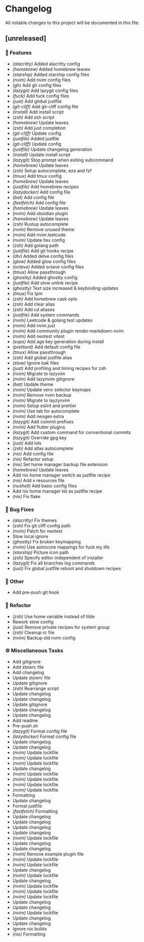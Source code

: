 # Changelog

All notable changes to this project will be documented in this file.

## [unreleased]

### 🚀 Features

- *(alacritty)* Added alacritty config
- *(homebrew)* Added homebrew leaves
- *(starship)* Added starship config files
- *(nvim)* Add nvim config files
- *(gh)* Add gh config files
- *(lazygit)* Add lazygit config files
- *(fuck)* Add fuck config files
- *(just)* Add global justfile
- *(git-cliff)* Add git-cliff config file
- *(install)* Add install script
- *(zsh)* Add zsh script
- *(homebrew)* Update leaves
- *(zsh)* Add just completion
- *(git-cliff)* Update config
- *(justfile)* Added justfile
- *(git-cliff)* Update config
- *(justfile)* Update changelog generation
- *(install)* Update install script
- *(lazygit)* Stop prompt when exiting subcommand
- *(homebrew)* Update leaves
- *(zsh)* Setup autocomplete, eza and fzf
- *(tmux)* Add tmux config
- *(homebrew)* Update leaves
- *(justfile)* Add homebrew recipes
- *(lazydocker)* Add config file
- *(bat)* Add config file
- *(fastfetch)* Add config file
- *(homebrew)* Update leaves
- *(nvim)* Add obsidian plugin
- *(homebrew)* Update leaves
- *(zsh)* Rustup autocomplete
- *(nvim)* Remove unused theme
- *(nvim)* Add nvim.leetcode
- *(nvim)* Update ltex config
- *(zsh)* Add golang path
- *(justfile)* Add git hooks recipe
- *(dlv)* Added delve config files
- *(glow)* Added glow config files
- *(octave)* Added octave config files
- *(tmux)* Allow passthrough
- *(ghostty)* Added ghostty config
- *(justfile)* Add stow unlink recipe
- *(ghostty)* Text size increased & keybinding updates
- *(tmux)* Fix tpm
- *(zsh)* Add homebrew cask opts
- *(zsh)* Add clear alias
- *(zsh)* Add cd aliases
- *(justfile)* Add system commands
- *(nvim)* Leetcode & golang test updates
- *(nvim)* Add nvim.just
- *(nvim)* Add community plugin render-markdown-nvim
- *(nvim)* Add neotest vitest
- *(sops)* Add age key generation during install
- *(prettierd)* Add default config file
- *(tmux)* Allow passthrough
- *(zsh)* Add global justfile alias
- *(stow)* Ignore bak files
- *(just)* Add profiling and timing recipes for zsh
- *(nvim)* Migrate to lazyvim
- *(nvim)* Add lazynvim gitignore
- *(bat)* Update theme
- *(nvim)* Update venv selector keymaps
- *(nvim)* Remove nvim backup
- *(nvim)* Migrate to layzynvim
- *(nvim)* Setup eslint and prettier
- *(nvim)* Use tab for autocomplete
- *(nvim)* Add neogen extra
- *(lazygit)* Add commit prefixes
- *(nvim)* Add flutter plugins
- *(lazygit)* Add custom command for conventional commits
- *(lazygit)* Override gpg key
- *(just)* Add lols
- *(zsh)* Add atlas autocomplete
- *(nix)* Add config file
- *(nix)* Refactor setup
- *(nix)* Set home manager backup file extension
- *(homebrew)* Update leaves
- Add nix home manager switch as justfile recipe
- *(nix)* Add x resources file
- *(nushell)* Add basic config files
- Add nix home manager tet as justfile recipe
- *(nix)* Fix flake

### 🐛 Bug Fixes

- *(alacritty)* Fix themes
- *(zsh)* Fix git cliff config path
- *(nvim)* Patch for neotest
- Stow local ignore
- *(ghostty)* Fix broken keymapping
- *(nvim)* Use astrocore mappings for fuck my life
- *(starship)* Picture icon path
- *(zsh)* Specify editor independent of installer
- *(lazygit)* Fix all branches log commands
- *(just)* Fix global justfile reboot and shutdown recipes

### 💼 Other

- Add pre-push git hook

### 🚜 Refactor

- *(zsh)* Use home variable instead of tilde
- Rework stow config
- *(just)* Remove private recipes for system group
- *(zsh)* Cleanup rc file
- *(nvim)* Backup old nvim config

### ⚙️ Miscellaneous Tasks

- Add gitignore
- Add stowrc file
- Add changelog
- Update stowrc file
- Update gitignore
- *(zsh)* Rearrange script
- Update changelog
- Update changelog
- Update gitignore
- Update changelog
- Update changelog
- Add readme
- Pre-push.sh
- *(lazygit)* Format config file
- *(lazydocker)* Format config file
- Update changelog
- Update changelog
- *(nvim)* Update lockfile
- *(nvim)* Update lockfile
- *(nvim)* Update lockfile
- Update changelog
- *(nvim)* Update lockfile
- *(nvim)* Update lockfile
- *(nvim)* Update lockfile
- *(nvim)* Update lockfile
- Formatting
- Update changelog
- Format justfile
- *(fastfetch)* Formatting
- Update changelog
- Update changelog
- Update changelog
- Update changelog
- *(nvim)* Update lockfile
- Update changelog
- Update changelog
- *(nvim)* Remove example plugin file
- *(nvim)* Update lockfile
- *(nvim)* Update lockfile
- Update changelog
- *(nvim)* Update lockfile
- Update changelog
- *(nvim)* Update lockfile
- *(nvim)* Update lockfile
- *(nvim)* Update lockfile
- Update changelog
- Update changelog
- *(nvim)* Update lockfile
- Update changelog
- Update changelog
- Ignore nix builds
- *(nix)* Formatting

<!-- generated by git-cliff -->
